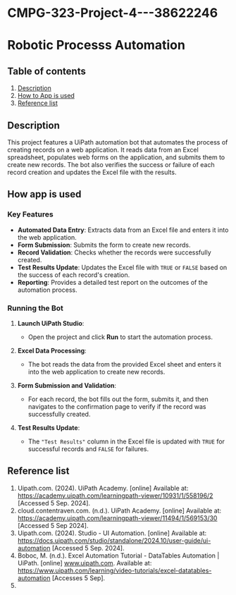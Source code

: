 # CMPG-323-Project-4---38622246
# Robotic Processs Automation

## Table of contents
1. [Description](#description)
2. [How to App is used](#how-the-report-is-used)
3. [Reference list](#reference-list)

## Description
This project features a UiPath automation bot that automates the process of creating records on a web application. It reads data from an Excel spreadsheet, populates web forms on the application, and submits them to create new records. The bot also verifies the success or failure of each record creation and updates the Excel file with the results.

## How app is used
### Key Features

- **Automated Data Entry**: Extracts data from an Excel file and enters it into the web application.
- **Form Submission**: Submits the form to create new records.
- **Record Validation**: Checks whether the records were successfully created.
- **Test Results Update**: Updates the Excel file with `TRUE` or `FALSE` based on the success of each record's creation.
- **Reporting**: Provides a detailed test report on the outcomes of the automation process.

### Running the Bot

1. **Launch UiPath Studio**:
   - Open the project and click **Run** to start the automation process.

2. **Excel Data Processing**:
   - The bot reads the data from the provided Excel sheet and enters it into the web application to create new records.

3. **Form Submission and Validation**:
   - For each record, the bot fills out the form, submits it, and then navigates to the confirmation page to verify if the record was successfully created.

4. **Test Results Update**:
   - The `"Test Results"` column in the Excel file is updated with `TRUE` for successful records and `FALSE` for failures.

## Reference list
1. Uipath.com. (2024). UiPath Academy. [online] Available at: https://academy.uipath.com/learningpath-viewer/10931/1/558196/2 [Accessed 5 Sep. 2024].
2. cloud.contentraven.com. (n.d.). UiPath Academy. [online] Available at: https://academy.uipath.com/learningpath-viewer/11494/1/569153/30 [Accessed 5 Sep 2024].
3. Uipath.com. (2024). Studio - UI Automation. [online] Available at: https://docs.uipath.com/studio/standalone/2024.10/user-guide/ui-automation [Accessed 5 Sep. 2024].
4. Boboc, M. (n.d.). Excel Automation Tutorial - DataTables Automation | UiPath. [online] www.uipath.com. Available at: https://www.uipath.com/learning/video-tutorials/excel-datatables-automation [Accesses 5 Sep].
5. 
